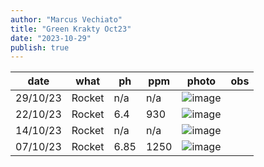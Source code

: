 ```yaml
---
author: "Marcus Vechiato"
title: "Green Krakty Oct23"
date: "2023-10-29"
publish: true
--- 
```


|  date    | what   | ph   | ppm  | photo                  | obs |
|  ---     | ---    | ---  | ---  | ---                    | --- |
| 29/10/23 | Rocket | n/a  | n/a  | ![image](/obsidian/krakty231029.jpeg)  | | 
| 22/10/23 | Rocket | 6.4  | 930  | ![image](/obsidian/krakty231022.jpg)  | | 
| 14/10/23 | Rocket | n/a  | n/a  | ![image](/obsidian/krakty231014.jpg)  | | 
| 07/10/23 | Rocket | 6.85 | 1250 | ![image](/obsidian/krakty231007.jpeg) | |


